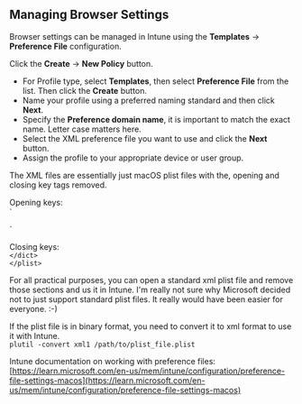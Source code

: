 ## Managing Browser Settings

Browser settings can be managed in Intune using the **Templates** -> **Preference File** configuration.  

Click the **Create** -> **New Policy** button.  

* For Profile type, select **Templates**, then select **Preference File** from the list. Then click the **Create** button.  
* Name your profile using a preferred naming standard and then click **Next**.  
* Specify the **Preference domain name**, it is important to match the exact name. Letter case matters here.  
* Select the XML preference file you want to use and click the **Next** button.  
* Assign the profile to your appropriate device or user group.  
  
  
The XML files are essentially just macOS plist files with the, opening and closing key tags removed.  

Opening keys:  
`<?xml version="1.0" encoding="UTF-8"?>  
<!DOCTYPE plist PUBLIC "-//Apple//DTD PLIST 1.0//EN" "http://www.apple.com/DTDs/PropertyList-1.0.dtd">  
<plist version="1.0">  
<dict>`  

  
Closing keys:  
`</dict>`  
`</plist>`  
    
For all practical purposes, you can open a standard xml plist file and remove those sections and us it in Intune. I'm really not sure why Microsoft decided not to just support standard plist files. It really would have been easier for everyone. :-)

If the plist file is in binary format, you need to convert it to xml format to use it with Intune.  
`plutil -convert xml1 /path/to/plist_file.plist`
  
Intune documentation on working with preference files:  
[https://learn.microsoft.com/en-us/mem/intune/configuration/preference-file-settings-macos](https://learn.microsoft.com/en-us/mem/intune/configuration/preference-file-settings-macos)
